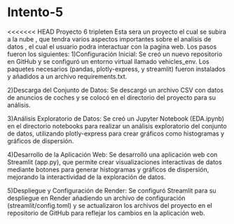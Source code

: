 # Intento-5
<<<<<<< HEAD
Proyecto 6 tripleten
Esta sera un proyecto el cual se subira a la nube , que tendra varios aspectos importantes sobre el analisis de datos , el cual el usuario podra interactuar con la pagina web.
Los pasos fueron los siguientes:
1)Configuración Inicial:
Se creó un nuevo repositorio en GitHub y se configuró un entorno virtual llamado vehicles_env. Los paquetes necesarios (pandas, plotly-express, y streamlit) fueron instalados y añadidos a un archivo requirements.txt.

2)Descarga del Conjunto de Datos:
Se descargó un archivo CSV con datos de anuncios de coches y se colocó en el directorio del proyecto para su análisis.

3)Análisis Exploratorio de Datos:
Se creó un Jupyter Notebook (EDA.ipynb) en el directorio notebooks para realizar un análisis exploratorio del conjunto de datos, utilizando plotly-express para crear gráficos como histogramas y gráficos de dispersión.

4)Desarrollo de la Aplicación Web:
Se desarrolló una aplicación web con Streamlit (app.py), que permite crear visualizaciones interactivas de datos mediante botones para generar histogramas y gráficos de dispersión, mejorando la interactividad de la exploración de datos.

5)Despliegue y Configuración de Render:
Se configuró Streamlit para su despliegue en Render añadiendo un archivo de configuración (streamlit/config.toml) y se actualizaron los archivos del proyecto en el repositorio de GitHub para reflejar los cambios en la aplicación web.
